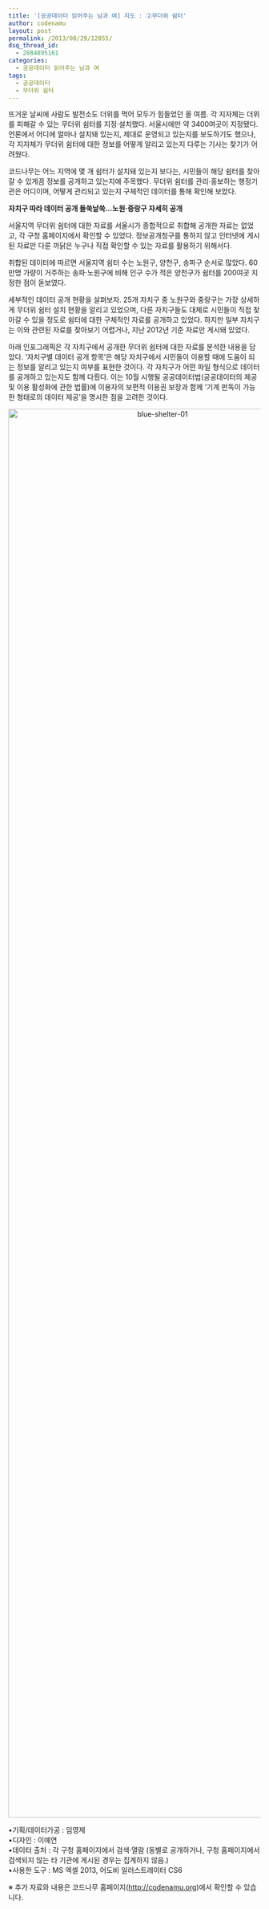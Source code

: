 ```yaml
---
title: '[공공데이터 읽어주는 남과 여] 지도 : ②무더위 쉼터'
author: codenamu
layout: post
permalink: /2013/08/29/12055/
dsq_thread_id:
  - 2884895161
categories:
  - 공공데이터 읽어주는 남과 여
tags:
  - 공공데이터
  - 무더위 쉼터
---
```

뜨거운 날씨에 사람도 발전소도 더위를 먹어 모두가 힘들었던 올 여름. 각 지자체는 더위를 피해갈 수 있는 무더위 쉼터를 지정·설치했다. 서울시에만 약 3400여곳이 지정됐다. 언론에서 어디에 얼마나 설치돼 있는지, 제대로 운영되고 있는지를 보도하기도 했으나, 각 지자체가 무더위 쉼터에 대한 정보를 어떻게 알리고 있는지 다루는 기사는 찾기가 어려웠다.

코드나무는 어느 지역에 몇 개 쉼터가 설치돼 있는지 보다는, 시민들이 해당 쉼터를 찾아갈 수 있게끔 정보를 공개하고 있는지에 주목했다. 무더위 쉼터를 관리·홍보하는 행정기관은 어디이며, 어떻게 관리되고 있는지 구체적인 데이터를 통해 확인해 보았다.

**자치구 따라 데이터 공개 들쑥날쑥…노원·중랑구 자세히 공개**

서울지역 무더위 쉼터에 대한 자료를 서울시가 종합적으로 취합해 공개한 자료는 없었고, 각 구청 홈페이지에서 확인할 수 있었다. 정보공개청구를 통하지 않고 인터넷에 게시된 자료만 다룬 까닭은 누구나 직접 확인할 수 있는 자료를 활용하기 위해서다.

취합된 데이터에 따르면 서울지역 쉼터 수는 노원구, 양천구, 송파구 순서로 많았다. 60만명 가량이 거주하는 송파·노원구에 비해 인구 수가 적은 양천구가 쉼터를 200여곳 지정한 점이 돋보였다.

세부적인 데이터 공개 현황을 살펴보자. 25개 자치구 중 노원구와 중랑구는 가장 상세하게 무더위 쉼터 설치 현황을 알리고 있었으며, 다른 자치구들도 대체로 시민들이 직접 찾아갈 수 있을 정도로 쉼터에 대한 구체적인 자료를 공개하고 있었다. 하지만 일부 자치구는 이와 관련된 자료를 찾아보기 어렵거나, 지난 2012년 기준 자료만 게시돼 있었다.

아래 인포그래픽은 각 자치구에서 공개한 무더위 쉼터에 대한 자료를 분석한 내용을 담았다. ‘자치구별 데이터 공개 항목’은 해당 자치구에서 시민들이 이용할 때에 도움이 되는 정보를 알리고 있는지 여부를 표현한 것이다. 각 자치구가 어떤 파일 형식으로 데이터를 공개하고 있는지도 함께 다뤘다. 이는 10월 시행될 공공데이터법(공공데이터의 제공 및 이용 활성화에 관한 법률)에 이용자의 보편적 이용권 보장과 함께 ‘기계 판독이 가능한 형태로의 데이터 제공’을 명시한 점을 고려한 것이다.

<p style="text-align: center;">
  <a href="http://codenamu.org/wp-content/uploads/2013/08/blue-shelter-01.jpg"><img class="alignnone size-full wp-image-12056" alt="blue-shelter-01" src="http://codenamu.org/wp-content/uploads/2013/08/blue-shelter-01.jpg" width="600" height="2808" /></a>
</p>

•기획/데이터가공 : 임영제  
•디자인 : 이예연  
•데이터 출처 : 각 구청 홈페이지에서 검색·열람 (동별로 공개하거나, 구청 홈페이지에서 검색되지 않는 타 기관에 게시된 경우는 집계하지 않음.)  
•사용한 도구 : MS 엑셀 2013, 어도비 일러스트레이터 CS6

※ 추가 자료와 내용은 코드나무 홈페이지(http://codenamu.org)에서 확인할 수 있습니다.